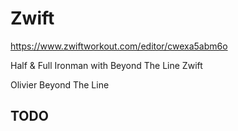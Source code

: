 # Zwift

https://www.zwiftworkout.com/editor/cwexa5abm6o

Half & Full Ironman with Beyond The Line Zwift

Olivier Beyond The Line

## TODO
